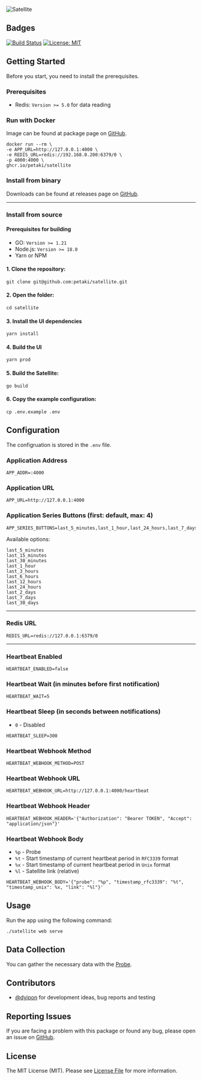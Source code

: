 ![Satellite](https://user-images.githubusercontent.com/1419087/133525370-79b6afe5-e54f-4eb2-b988-9b872322d89a.png)

## Badges

[![Build Status](https://github.com/petaki/satellite/workflows/tests/badge.svg)](https://github.com/petaki/satellite/actions)
[![License: MIT](https://img.shields.io/badge/License-MIT-brightgreen.svg)](LICENSE.md)

## Getting Started

Before you start, you need to install the prerequisites.

### Prerequisites

- Redis: `Version >= 5.0` for data reading

### Run with Docker

Image can be found at package page on [GitHub](https://github.com/petaki/satellite/pkgs/container/satellite).

```
docker run --rm \
-e APP_URL=http://127.0.0.1:4000 \
-e REDIS_URL=redis://192.168.0.200:6379/0 \
-p 4000:4000 \
ghcr.io/petaki/satellite
```

### Install from binary

Downloads can be found at releases page on [GitHub](https://github.com/petaki/satellite/releases).

---

### Install from source

#### Prerequisites for building

- GO: `Version >= 1.21`
- Node.js: `Version >= 18.0`
- Yarn or NPM

#### 1. Clone the repository:

```
git clone git@github.com:petaki/satellite.git
```

#### 2. Open the folder:

```
cd satellite
```

#### 3. Install the UI dependencies

```
yarn install
```

#### 4. Build the UI

```
yarn prod
```

#### 5. Build the Satellite:

```
go build
```

#### 6. Copy the example configuration:

```
cp .env.example .env
```

## Configuration

The configruation is stored in the `.env` file.

### Application Address

```
APP_ADDR=:4000
```

### Application URL

```
APP_URL=http://127.0.0.1:4000
```

### Application Series Buttons (first: default, max: 4)

```
APP_SERIES_BUTTONS=last_5_minutes,last_1_hour,last_24_hours,last_7_days
```

Available options:

```
last_5_minutes
last_15_minutes
last_30_minutes
last_1_hour
last_3_hours
last_6_hours
last_12_hours
last_24_hours
last_2_days
last_7_days
last_30_days
```

---

### Redis URL

```
REDIS_URL=redis://127.0.0.1:6379/0
```

---

### Heartbeat Enabled

```
HEARTBEAT_ENABLED=false
```

### Heartbeat Wait (in minutes before first notification)

```
HEARTBEAT_WAIT=5
```

### Heartbeat Sleep (in seconds between notifications)

- `0` - Disabled

```
HEARTBEAT_SLEEP=300
```

### Heartbeat Webhook Method

```
HEARTBEAT_WEBHOOK_METHOD=POST
```

### Heartbeat Webhook URL

```
HEARTBEAT_WEBHOOK_URL=http://127.0.0.1:4000/heartbeat
```

### Heartbeat Webhook Header

```
HEARTBEAT_WEBHOOK_HEADER='{"Authorization": "Bearer TOKEN", "Accept": "application/json"}'
```

### Heartbeat Webhook Body

- `%p` - Probe
- `%t` - Start timestamp of current heartbeat period in `RFC3339` format
- `%x` - Start timestamp of current heartbeat period in `Unix` format
- `%l` - Satellite link (relative)

```
HEARTBEAT_WEBHOOK_BODY='{"probe": "%p", "timestamp_rfc3339": "%t", "timestamp_unix": %x, "link": "%l"}'
```

## Usage

Run the app using the following command:

```
./satellite web serve
```

## Data Collection

You can gather the necessary data with the [Probe](https://github.com/petaki/probe).

## Contributors

- [@dyipon](https://github.com/dyipon) for development ideas, bug reports and testing

## Reporting Issues

If you are facing a problem with this package or found any bug, please open an issue on [GitHub](https://github.com/petaki/satellite/issues).

## License

The MIT License (MIT). Please see [License File](LICENSE.md) for more information.
